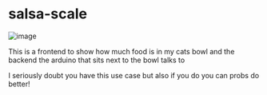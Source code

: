 # salsa-scale

![image](https://cdn.bsky.app/img/feed_fullsize/plain/did:plc:7zxb4jzotsbgdppi52ikz3ur/bafkreicpyv3pl5bb7zs6dlrzfzcoxphqvmi6dp4rjvr2gln3xahimdu7ee@jpeg)

This is a frontend to show how much food is in my cats bowl and the backend the arduino that sits next to the bowl talks to

I seriously doubt you have this use case but also if you do you can probs do better!
